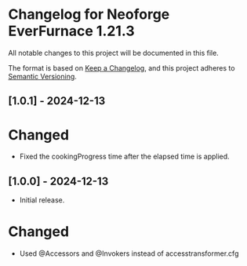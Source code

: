 # Changelog for Neoforge EverFurnace 1.21.3

All notable changes to this project will be documented in this file.

The format is based on [Keep a Changelog](https://keepachangelog.com/en/1.0.0/),
and this project adheres to [Semantic Versioning](https://semver.org/spec/v2.0.0.html).

## [1.0.1] - 2024-12-13

# Changed

- Fixed the cookingProgress time after the elapsed time is applied.

## [1.0.0] - 2024-12-13
- Initial release.

# Changed

- Used @Accessors and @Invokers instead of accesstransformer.cfg
